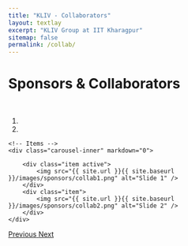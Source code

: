 ```yaml
---
title: "KLIV - Collaborators"
layout: textlay
excerpt: "KLIV Group at IIT Kharagpur"
sitemap: false
permalink: /collab/
---
```


# Sponsors & Collaborators

<br>

<div markdown="0" id="carousel" class="carousel slide" data-ride="carousel" data-interval="3000" data-pause="hover" >
    <!-- Menu -->
    <ol class="carousel-indicators">
        <li data-target="#carousel" data-slide-to="0" class="active"></li>
        <li data-target="#carousel" data-slide-to="1"></li>
    </ol>

    <!-- Items -->
    <div class="carousel-inner" markdown="0">

        <div class="item active">
            <img src="{{ site.url }}{{ site.baseurl }}/images/sponsors/collab1.png" alt="Slide 1" />
        </div>
        <div class="item">
            <img src="{{ site.url }}{{ site.baseurl }}/images/sponsors/collab2.png" alt="Slide 2" />
        </div>
    </div> 

  <a class="left carousel-control" href="#carousel" role="button" data-slide="prev">
    <span class="glyphicon glyphicon-chevron-left" aria-hidden="true"></span>
    <span class="sr-only">Previous</span>
  </a>
  <a class="right carousel-control" href="#carousel" role="button" data-slide="next">
    <span class="glyphicon glyphicon-chevron-right" aria-hidden="true"></span>
    <span class="sr-only">Next</span>
  </a>
</div>

<br> <br>